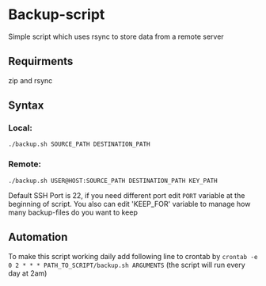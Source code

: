 # Backup-script

Simple script which uses rsync to store data from a remote server

## Requirments 
zip and rsync

## Syntax

### Local:
`./backup.sh SOURCE_PATH DESTINATION_PATH`
### Remote:
`./backup.sh USER@HOST:SOURCE_PATH DESTINATION_PATH KEY_PATH`

Default SSH Port is 22, if you need different port edit `PORT` variable at the beginning of script. You also can edit
'KEEP_FOR' variable to manage how many backup-files do you want to keep

## Automation
To make this script working daily add following line to crontab by `crontab -e`
`0 2 * * * PATH_TO_SCRIPT/backup.sh ARGUMENTS`
(the script will run every day at 2am)
